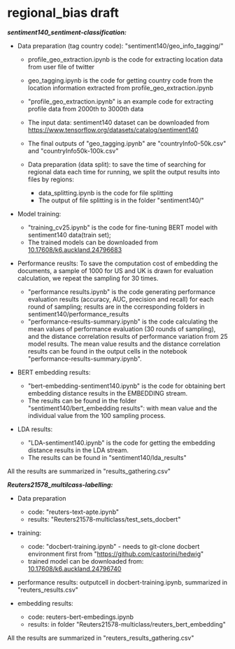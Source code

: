 # regional_bias draft
***sentiment140_sentiment-classification:***
* Data preparation (tag country code): "sentiment140/geo_info_tagging/"
    - profile_geo_extraction.ipynb is the code for extracting location data from user file of twitter
    - geo_tagging.ipynb is the code for getting country code from the location information extracted from profile_geo_extraction.ipynb
    - "profile_geo_extraction.ipynb" is an example code for extracting profile data from 2000th to 3000th data
    - The input data: sentiment140 dataset can be downloaded from https://www.tensorflow.org/datasets/catalog/sentiment140
    - The final outputs of "geo_tagging.ipynb" are "countryInfo0-50k.csv" and "countryInfo50k-100k.csv"
  
    - Data preparation (data split): to save the time of searching for regional data each time for running, we split the output results into files by regions:
        - data_splitting.ipynb is the code for file splitting
        - The output of file splitting is in the folder "sentiment140/"
* Model training:
    - "training_cv25.ipynb" is the code for fine-tuning BERT model with sentiment140 data(train set); 
    - The trained models can be downloaded from [10.17608/k6.auckland.24796683](https://figshare.com/s/d9969dc08e74aa6d2d75)

* Performance reuslts: To save the computation cost of embedding the documents, a sample of 1000 for US and UK is drawn for evaluation calculation, we repeat the sampling for 30 times.
    - "performance results.ipynb" is the code generating performance evaluation results (accuracy, AUC, precision and recall) for each round of sampling; results are in the corresponding folders in sentiment140/performance_results  
    - "performance-results-summary.ipynb" is the code calculating the mean values of performance evaluation (30 rounds of sampling), and the distance correlation results of performance variation from 25 model results.
    The mean value results and the distance correlation results can be found in the output cells in the notebook "performance-results-summary.ipynb".

* BERT embedding results:
    - "bert-embedding-sentiment140.ipynb" is the code for obtaining bert embedding distance results in the EMBEDDING stream.
    - The results can be found in the folder "sentiment140/bert_embedding results": with mean value and the individual value from the 100 sampling process.
  
* LDA results:
    - "LDA-sentiment140.ipynb" is the code for getting the embedding distance results in the LDA stream.
    - The results can be found in  "sentiment140/lda_results"

All the results are summarized in "results_gathering.csv"

***Reuters21578_multilcass-labelling:***
* Data preparation
    - code: "reuters-text-apte.ipynb" 
    - results: "Reuters21578-multiclass/test_sets_docbert"
  
* training:
    - code: "docbert-training.ipynb" - needs to git-clone docbert environment first from "https://github.com/castorini/hedwig"
    - trained model can be downloaded from: [10.17608/k6.auckland.24796740](https://figshare.com/s/2931d233563bec680722)
    
* performance results: outputcell in docbert-training.ipynb, summarized in "reuters_results.csv"
* embedding results:
    - code: reuters-bert-embedings.ipynb
    - results: in folder "Reuters21578-multiclass/reuters_bert_embedding"
  
All the results are summarized in "reuters_results_gathering.csv"
  
  
  
